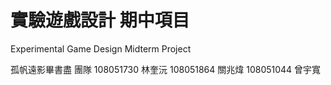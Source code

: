 # 實驗遊戲設計 期中項目
Experimental Game Design Midterm Project

孤帆遠影畢書盡 團隊
108051730 林奎沅
108051864 關兆煒
108051044 曾宇寬
 
